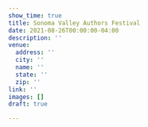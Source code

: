 ```yaml
---
show_time: true
title: Sonoma Valley Authors Festival
date: 2021-08-26T00:00:00-04:00
description: ''
venue:
  address: ''
  city: ''
  name: ''
  state: ''
  zip: ''
link: ''
images: []
draft: true

---
```

